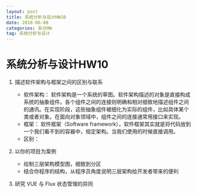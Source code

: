 ```yaml
---
layout: post
title: 系统分析与设计HW10
date: 2018-06-08
categories: 系分HW
tag: 系统分析与设计
---
```


# 系统分析与设计HW10
1. 描述软件架构与框架之间的区别与联系
	* 软件架构：
	软件架构是一个系统的草图。软件架构描述的对象是直接构成系统的抽象组件。各个组件之间的连接则明确和相对细致地描述组件之间的通讯。在实现阶段，这些抽象组件被细化为实际的组件，比如具体某个类或者对象。在面向对象领域中，组件之间的连接通常用接口来实现。
	* 框架：
	软件框架（Software framework），软件框架其实就是将代码放到一个我们看不到的容器中，规定架构。当我们使用的时候直接调用。
	* 区别：
	


2. 以你的项目为案例
	* 绘制三层架构模型图，细致到分区
	* 结合你程序的结构，从程序员角度说明三层架构给开发者带来的便利
3. 研究 VUE 与 Flux 状态管理的异同
